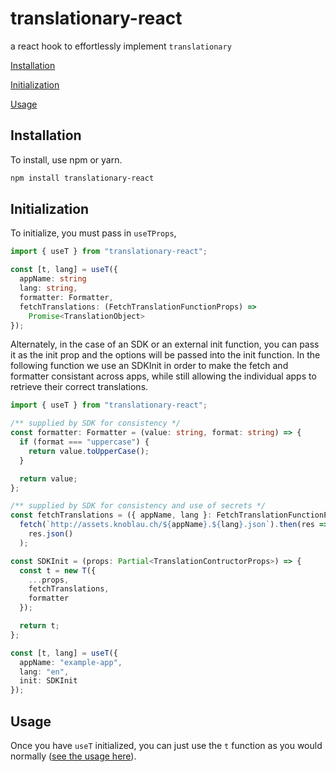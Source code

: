 # translationary-react

a react hook to effortlessly implement `translationary`

<a href="#installation">Installation</a>

<a href="#initialization">Initialization</a>

<a href="#usage">Usage</a>

## Installation

To install, use npm or yarn.

```bash
npm install translationary-react
```

## Initialization

To initialize, you must pass in `useTProps`,

```ts
import { useT } from "translationary-react";

const [t, lang] = useT({
  appName: string
  lang: string,
  formatter: Formatter,
  fetchTranslations: (FetchTranslationFunctionProps) =>
    Promise<TranslationObject>
});
```

Alternately, in the case of an SDK or an external init function, you can pass it as the init prop and the options will be passed into the init function. In the following function we use an SDKInit in order to make the fetch and formatter consistant across apps, while still allowing the individual apps to retrieve their correct translations.

```ts
import { useT } from "translationary-react";

/** supplied by SDK for consistency */
const formatter: Formatter = (value: string, format: string) => {
  if (format === "uppercase") {
    return value.toUpperCase();
  }

  return value;
};

/** supplied by SDK for consistency and use of secrets */
const fetchTranslations = ({ appName, lang }: FetchTranslationFunctionProps) : Promise<TranslationObject> =>
  fetch(`http://assets.knoblau.ch/${appName}.${lang}.json`).then(res =>
    res.json()
  );

const SDKInit = (props: Partial<TranslationContructorProps>) => {
  const t = new T({
    ...props,
    fetchTranslations,
    formatter
  });

  return t;
};

const [t, lang] = useT({
  appName: "example-app",
  lang: "en",
  init: SDKInit
});
```


## Usage

Once you have `useT` initialized, you can just use the `t` function as you would normally ([see the usage here](https://github.com/mousemke/translationary#usage)).
